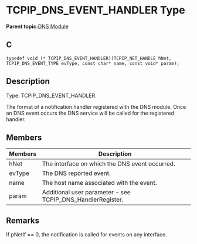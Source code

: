 # TCPIP\_DNS\_EVENT\_HANDLER Type

**Parent topic:**[DNS Module](GUID-D15C8F84-C30C-451F-8AB7-F8E62AD494C2.md)

## C

```
typedef void (* TCPIP_DNS_EVENT_HANDLER)(TCPIP_NET_HANDLE hNet, TCPIP_DNS_EVENT_TYPE evType, const char* name, const void* param);
```

## Description

Type: TCPIP\_DNS\_EVENT\_HANDLER.

The format of a notification handler registered with the DNS module. Once an DNS event occurs the DNS service will be called for the registered handler.

## Members

|Members|Description|
|-------|-----------|
|hNet|The interface on which the DNS event occurred.|
|evType|The DNS reported event.|
|name|The host name associated with the event.|
|param|Additional user parameter - see TCPIP\_DNS\_HandlerRegister.|

## Remarks

If pNetIf == 0, the notification is called for events on any interface.

